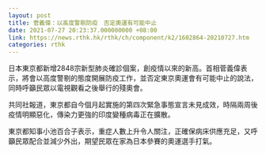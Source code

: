 ```yaml
---
layout: post
title: 菅義偉：以高度警剔防疫　否定奧運有可能中止
date: 2021-07-27 20:23:37.000000000 +08:00
link: https://news.rthk.hk/rthk/ch/component/k2/1602864-20210727.htm
categories: rthk
---
```


日本東京都新增2848宗新型肺炎確診個案，創疫情以來的新高。首相菅義偉表示，將會以高度警剔的態度開展防疫工作，並否定東京奧運會有可能中止的說法，同時呼籲民眾以電視觀看之後舉行的殘奧會。

共同社報道，東京都自今個月起實施的第四次緊急事態宣言未見成效，時隔兩周後疫情明顯惡化，傳染力更強的印度變種病毒正在擴散。

東京都知事小池百合子表示，重症人數上升令人關注，正確保病床供應充足，又呼籲民眾配合並減少外出，期望民眾在家為日本參賽的奧運選手打氣。

